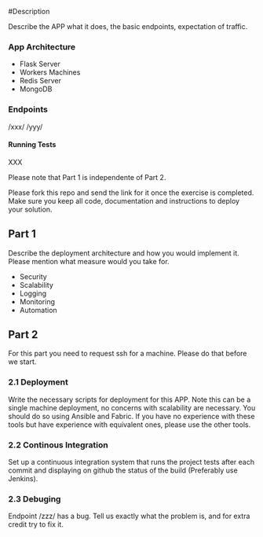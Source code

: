 #Description

Describe the APP what it does, the basic endpoints, expectation of traffic.

### App Architecture
* Flask Server
* Workers Machines
* Redis Server 
* MongoDB

### Endpoints

/xxx/
/yyy/

#### Running Tests

XXX

Please note that Part 1 is independente of Part 2.

Please fork this repo and send the link for it once the exercise is completed. Make sure you keep all code, documentation and instructions to deploy your solution.

## Part 1

Describe the deployment architecture and how you would implement it. Please mention what measure would you take for.

* Security
* Scalability
* Logging
* Monitoring
* Automation


## Part 2

For this part you need to request ssh for a machine. Please do that before we start.

### 2.1 Deployment
Write the necessary scripts for deployment for this APP. Note this can be a single machine deployment, no concerns with scalability are necessary. You should do so using Ansible and Fabric. If you have no experience with these tools but have experience with equivalent ones, please use the other tools.

### 2.2 Continous Integration
Set up a continuous integration system that runs the project tests after each commit and displaying on github the status of the build (Preferably use Jenkins).

### 2.3 Debuging
Endpoint /zzz/ has a bug. Tell us exactly what the problem is, and for extra credit try to fix it.    


